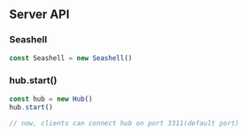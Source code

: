 
## Server API


### Seashell

```javascript
const Seashell = new Seashell()
```


### hub.start()

```javascript
const hub = new Hub()
hub.start()

// now, clients can connect hub on port 3311(default port)


```